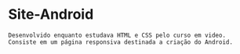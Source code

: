 # Site-Android
    Desenvolvido enquanto estudava HTML e CSS pelo curso em video. Consiste em um página responsiva destinada a criação do Android.


